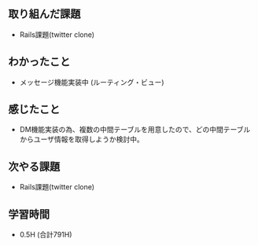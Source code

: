 ## 取り組んだ課題
- Rails課題(twitter clone)

## わかったこと
- メッセージ機能実装中
(ルーティング・ビュー)

## 感じたこと
- DM機能実装の為、複数の中間テーブルを用意したので、どの中間テーブルからユーザ情報を取得しようか検討中。

## 次やる課題  
- Rails課題(twitter clone)
  
## 学習時間  
- 0.5H (合計791H)
